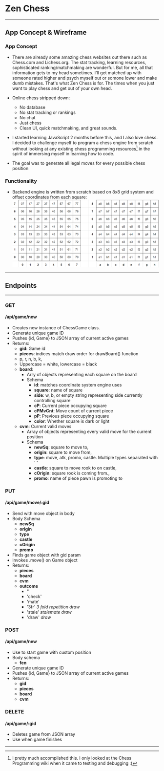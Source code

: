 # Zen Chess
___
## App Concept & Wireframe
### App Concept
- There are already some amazing chess websites out there such as Chess.com and Lichess.org. The stat tracking, learning resources, sophisticated ranking/matchmaking are wonderful. But for me, all that information gets to my head sometimes. I'll get matched up with someone rated higher and psych myself out or somone lower and make dumb mistakes. That's what Zen Chess is for. The times when you just want to play chess and get out of your own head.
- Online chess stripped down:
    - No database
    - No stat tracking or rankings
    - No chat
    - Just chess
    - Clean UI, quick matchmaking, and great sounds.

- I started learning JavaScript 2 months before this, and I also love chess. I decided to challenge myself to program a chess engine from scratch without looking at any existing chess programming resources[^1] in the spirit of immersing myself in learning how to code.
- The goal was to generate all legal moves for every possible chess position

### Functionality
- Backend engine is written from scratch based on 8x8 grid system and offset coordinates from each square:
	![diagram of 8x8 grid](/docs/board_grid.png)  
    
___
## Endpoints
___
### GET
#### /api/game/new
- Creates new instance of ChessGame class.
- Generate unique game ID
- Pushes {id, Game} to JSON array of current active games
- Returns:
    - **gid**: Game id
    - **pieces**: indices match draw order for drawBoard() function
    - p, r, n, b, k,
    - Uppercase = white, lowercase = black
  - **board**:
    - Arry of objects representing each square on the board
    - Schema
       - **id**: matches coordinate system engine uses
       - **square**: name of square
       - **side**: w, b, or empty string representing side currently controlling square
       - **cP**: Current piece occupying square
       - **cPMvCnt**: Move count of current piece
       - **pP**: Previous piece occupying square
       - **color**: Whether square is dark or light
  - **cvm**: Current valid moves
    - Array of objects representing every valid move for the current position
    - Schema
        - **newSq**: square to move to,
        - **origin**: square to move from,
        - **type**: move, atk, promo, castle. Multiple types separated with ' '
        - **castle**: square to move rook to on castle,
        - **cOrigin**: square rook is coming from.,
        - **promo**: name of piece pawn is promoting to

### PUT
#### /api/game/move/:gid
- Send with move object in body
- Body Schema
    - **newSq**
    - **origin**
    - **type**
    - **castle**
    - **cOrigin**
    - **promo**
- Finds game object with gid param
- Invokes .move() on Game object
- Returns: 
    - **pieces**
    - **board**
    - **cvm**
    - **outcome**
        - ''
        - 'check'
        - 'mate'
        - '3fr' *3 fold repetition draw*
        - 'stale' *stalemate draw*
        - 'draw' *draw*

### POST 
#### /api/game/new
- Use to start game with custom position
- Body schema
    - **fen**
- Generate unique game ID
- Pushes {id, Game} to JSON array of current active games
- Returns:
    - **gid**
    - **pieces**
    - **board**
    - **cvm**


### DELETE
#### /api/game/:gid
- Deletes game from JSON array
- Use when game finishes


___
[^1]: I pretty much accomplished this. I only looked at the Chess Programming wiki when it came to testing and debugging :)
